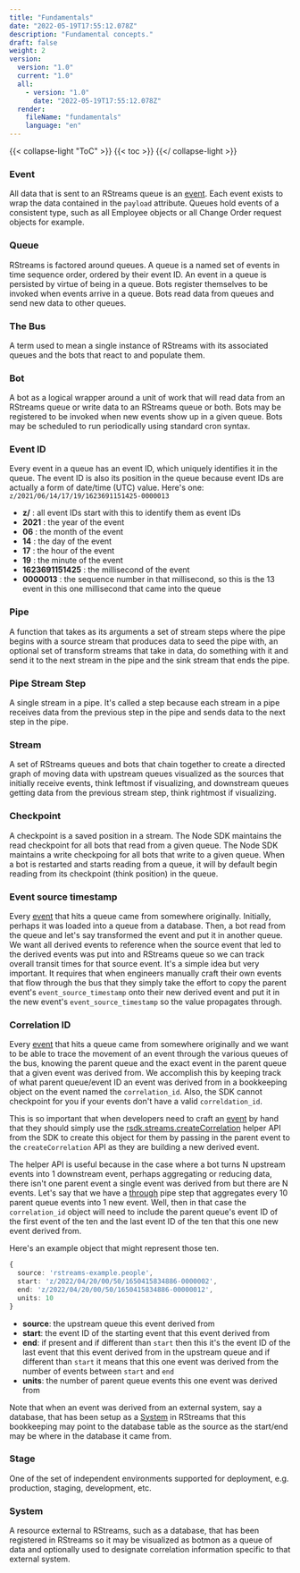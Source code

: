 ```yaml
---
title: "Fundamentals"
date: "2022-05-19T17:55:12.078Z"
description: "Fundamental concepts."
draft: false
weight: 2
version:
  version: "1.0"
  current: "1.0"
  all:
    - version: "1.0"
      date: "2022-05-19T17:55:12.078Z"
  render:
    fileName: "fundamentals"
    language: "en"
---
```

{{< collapse-light "ToC" >}}
{{< toc  >}}
{{</ collapse-light >}}

### Event
All data that is sent to an RStreams queue is an [event](https://leoplatform.github.io/Nodejs/interfaces/lib_types.BaseEvent.html).
Each event exists to wrap the data contained in the `payload` attribute.  Queues hold events of a consistent type, such as 
all Employee objects or all Change Order request objects for example.

### Queue
RStreams is factored around queues.  A queue is a named set of events in time sequence order, ordered by their event ID.
An event in a queue is persisted by virtue of being in a queue.  Bots register themselves to be invoked when events arrive in a queue.
Bots read data from queues and send new data to other queues.

### The Bus
A term used to mean a single instance of RStreams with its associated queues and the bots that react to and populate them.

### Bot
A bot as a logical wrapper around a unit of work that will read data from an RStreams queue or write data to an RStreams
queue or both.  Bots may be registered to be invoked when new events show up in a given queue.  Bots may be scheduled
to run periodically using standard cron syntax.

### Event ID
Every event in a queue has an event ID, which uniquely identifies it in the queue.  The event ID is also its position
in the queue because event IDs are actually a form of date/time (UTC) value.
Here's one: `z/2021/06/14/17/19/1623691151425-0000013`

* **z/** : all event IDs start with this to identify them as event IDs
* **2021** : the year of the event
* **06** : the month of the event
* **14** : the day of the event
* **17** : the hour of the event
* **19** : the minute of the event
* **1623691151425** : the millisecond of the event
* **0000013** : the sequence number in that millisecond, so this is the 13 event in this one millisecond that came into the queue

### Pipe
A function that takes as its arguments a set of stream steps where the pipe begins with a source stream that produces data to
seed the pipe with, an optional set of transform streams that take in data, do something with it and send it to the next stream
in the pipe and the sink stream that ends the pipe.

### Pipe Stream Step
A single stream in a pipe.  It's called a step because each stream in a pipe receives data from the previous step in the pipe and
sends data to the next step in the pipe.

### Stream
A set of RStreams queues and bots that chain together to create a directed graph of moving data with upstream queues 
visualized as the sources that initially receive events, think leftmost if visualizing, and downstream queues getting
data from the previous stream step, think rightmost if visualizing.

### Checkpoint
A checkpoint is a saved position in a stream.  The Node SDK maintains the read checkpoint for all bots that read from a given
queue.  The Node SDK maintains a write checkpoing for all bots that write to a given queue.  When a bot is restarted and
starts reading from a queue, it will by default begin reading from its checkpoint (think position) in the queue.

### Event source timestamp
Every [event](https://leoplatform.github.io/Nodejs/interfaces/lib_types.BaseEvent.html)
that hits a queue came from somewhere originally.  Initially, perhaps it was loaded into a queue
from a database.  Then, a bot read from the queue and let's say transformed the event and put 
it in another queue.  We want all derived events to reference when the source event that led to the derived
events was put into and RStreams queue so we can track overall transit times for that source event.  It's a simple
idea but very important.  It requires that when engineers manually craft their own events that flow
through the bus that they simply take the effort to copy the parent event's `event_source_timestamp` 
onto their new derived event and put it in the new event's `event_source_timestamp` so the value propagates
through.

### Correlation ID
Every [event](https://leoplatform.github.io/Nodejs/interfaces/lib_types.BaseEvent.html)
that hits a queue came from somewhere originally and we want to be able to trace the movement
of an event through the various queues of the bus, knowing the parent queue and the exact event in the parent
queue that a given event was derived from.  We accomplish this by keeping track of what parent
queue/event ID an event was derived from in a bookkeeping object on the event named the `correlation_id`.  Also,
the SDK cannot checkpoint for you if your events don't have a valid `correldation_id`.

This is so important that when developers need to craft an
 [event](https://leoplatform.github.io/Nodejs/interfaces/lib_types.BaseEvent.html) by hand that they should simply use the 
[rsdk.streams.createCorrelation](https://leoplatform.github.io/Nodejs/modules/index.StreamUtil.html#createCorrelation)
helper API from the SDK to create this object for them by passing in the parent event to the `createCorrelation`
API as they are building a new derived event.

The helper API is useful because in the case where a bot turns N upstream events into 1 downstream event, 
perhaps aggregating or reducing data, there isn't one parent event a single event was derived from but there are
N events.  Let's say that we have a [through](../../../rstreams-node-sdk/sdk-apis/transform-streams/through) pipe step
that aggregates every 10 parent queue events into 1 new event.  Well, then in that case the `correlation_id` object
will need to include the parent queue's event ID of the first event of the ten and the last event ID of the ten that this
one new event derived from.  

Here's an example object that might represent those ten.

```typescript {linenos=inline,anchorlinenos=true,lineanchors=evtsourcetm}
{
  source: 'rstreams-example.people',
  start: 'z/2022/04/20/00/50/1650415834886-0000002',
  end: 'z/2022/04/20/00/50/1650415834886-00000012',
  units: 10
}
```

* **source**: the upstream queue this event derived from
* **start**: the event ID of the starting event that this event derived from
* **end**: if present and if different than `start` then this it's the event ID of the last event that this event
derived from in the upstream queue and if different than `start` it means that this one event was derived from 
the number of events between `start` and `end`
* **units**: the number of parent queue events this one event was derived from

 Note that when an event was derived from an external system, say a database, that has been setup as a [System](#system)
 in RStreams that this bookkeeping may point to the database table as the source as the start/end may be where in the
 database it came from.

### Stage
One of the set of independent environments supported for deployment, e.g. production, staging, development, etc.

### System
A resource external to RStreams, such as a database, that has been registered in RStreams so it may be visualized as
botmon as a queue of data and optionally used to designate correlation information specific to that external system.

